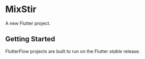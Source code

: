 # MixStir

A new Flutter project.

## Getting Started

FlutterFlow projects are built to run on the Flutter _stable_ release.
